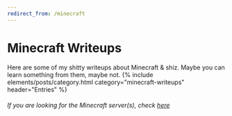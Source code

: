 ```yaml
---
redirect_from: /minecraft
---
```

# Minecraft Writeups
Here are some of my shitty writeups about Minecraft & shiz. Maybe you can learn something from them, maybe not.
{% include elements/posts/category.html category="minecraft-writeups" header="Entries" %}
###### If you are looking for the Minecraft server(s), check [here](/games/minecraft-servers)
